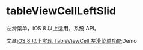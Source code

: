 # tableViewCellLeftSlid
左滑菜单，iOS 8 以上适用，系统 API。

文章[iOS 8 以上实现 TableViewCell 左滑菜单功能](http://zhangdinghao.cn/2017/04/20/ios-tableView-leftSlid/)Demo

